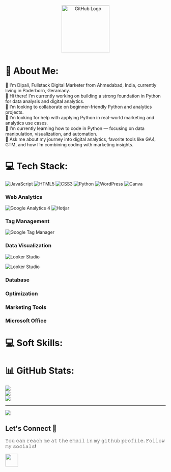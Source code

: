 <div align="center">
<img src="https://github.com/raghavk16/raghavk16/blob/master/octo.gif" alt="GitHub Logo" width="150" height="150" />
</div>



# 💫 About Me:
👋 I'm Dipali, Fullstack Digital Marketer from  Ahmedabad, India, currently living in  Paderborn, Geramany. </br>
👋 Hi there! I’m currently working on building a strong foundation in Python for data analysis and digital analytics.</br>
👯 I’m looking to collaborate on beginner-friendly Python and analytics projects.</br>
🤝 I’m looking for help with applying Python in real-world marketing and analytics use cases.</br>
🌱 I’m currently learning how to code in Python — focusing on data manipulation, visualization, and automation.</br>
💬 Ask me about my journey into digital analytics, favorite tools like GA4, GTM, and how I’m combining coding with marketing insights.</br>


# 💻 Tech Stack:
![JavaScript](https://img.shields.io/badge/javascript-%23323330.svg?style=for-the-badge&logo=javascript&logoColor=%23F7DF1E) ![HTML5](https://img.shields.io/badge/html5-%23E34F26.svg?style=for-the-badge&logo=html5&logoColor=white) ![CSS3](https://img.shields.io/badge/css3-%231572B6.svg?style=for-the-badge&logo=css3&logoColor=white) ![Python](https://img.shields.io/badge/python-3670A0?style=for-the-badge&logo=python&logoColor=ffdd54) ![WordPress](https://img.shields.io/badge/WordPress-%23117AC9.svg?style=for-the-badge&logo=WordPress&logoColor=white) ![Canva](https://img.shields.io/badge/Canva-%2300C4CC.svg?style=for-the-badge&logo=Canva&logoColor=white)

### Web Analytics
![Google Analytics 4](https://img.shields.io/badge/Google%20Analytics%204-%23#E37400?logo=googleanalytics&style=for-the-badge)
![Hotjar](https://img.shields.io/badge/Hotjar-blue?logo=hotjar&style=for-the-badge)
### Tag Management
![Google Tag Manager](https://img.shields.io/badge/Google%20Tag%20Manager-%23#46FDB?logo=googletagmanager&style=for-the-badge)

### Data Visualization
![Looker Studio](https://img.shields.io/badge/Looker%20Studio-%23#4285F4?logo=googledatastudio&style=for-the-badge)

![Looker Studio](https://img.shields.io/badge/Looker-Studio-%23323330.svg?style=for-the-badge&logo=looker-studio&logoColor=%23F7DF1E)
### Database
### Optimization
### Marketing Tools
### Microsoft Office



# 💻 Soft Skills:

# 📊 GitHub Stats:
![](https://github-readme-stats.vercel.app/api?username=dipalit&theme=merko&hide_border=false&include_all_commits=false&count_private=false)<br/>
![](https://nirzak-streak-stats.vercel.app/?user=dipalit&theme=merko&hide_border=false)<br/>
![](https://github-readme-stats.vercel.app/api/top-langs/?username=dipalit&theme=merko&hide_border=false&include_all_commits=false&count_private=false&layout=compact)

---
[![](https://visitcount.itsvg.in/api?id=dipalit&icon=0&color=0)](https://visitcount.itsvg.in)


## Let's Connect :handshake:

𝚈𝚘𝚞 𝚌𝚊𝚗 𝚛𝚎𝚊𝚌𝚑 𝚖𝚎 𝚊𝚝 𝚝𝚑𝚎 𝚎𝚖𝚊𝚒𝚕 𝚒𝚗 𝚖𝚢 𝚐𝚒𝚝𝚑𝚞𝚋 𝚙𝚛𝚘𝚏𝚒𝚕𝚎.  𝙵𝚘𝚕𝚕𝚘𝚠 𝚖𝚢 𝚜𝚘𝚌𝚒𝚊𝚕𝚜!

<a href="https://www.linkedin.com/in/dipalit/"><img src="https://cdn2.iconfinder.com/data/icons/social-media-2285/512/1_Linkedin_unofficial_colored_svg-128.png" width="40"></a>




<!-- Proudly created with GPRM ( https://gprm.itsvg.in ) -->
